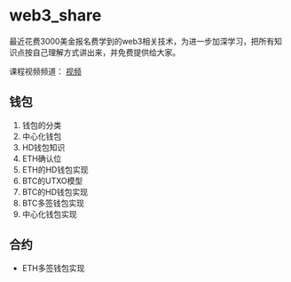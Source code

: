 # web3_share

最近花费3000美金报名费学到的web3相关技术，为进一步加深学习，把所有知识点按自己理解方式讲出来，并免费提供给大家。

课程视频频道： [视频](https://www.youtube.com/playlist?list=PLdQ33vAo9pkuoH7CXfjvdP4g-NJ_PRIwp)

## 钱包

1. 钱包的分类
2. 中心化钱包
3. HD钱包知识
4. ETH确认位
5. ETH的HD钱包实现
6. BTC的UTXO模型
7. BTC的HD钱包实现
8. BTC多签钱包实现
9. 中心化钱包实现

## 合约

* ETH多签钱包实现

